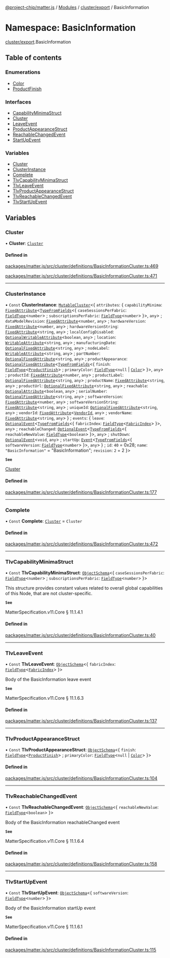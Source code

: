 [@project-chip/matter.js](../README.md) / [Modules](../modules.md) / [cluster/export](cluster_export.md) / BasicInformation

# Namespace: BasicInformation

[cluster/export](cluster_export.md).BasicInformation

## Table of contents

### Enumerations

- [Color](../enums/cluster_export.BasicInformation.Color.md)
- [ProductFinish](../enums/cluster_export.BasicInformation.ProductFinish.md)

### Interfaces

- [CapabilityMinimaStruct](../interfaces/cluster_export.BasicInformation.CapabilityMinimaStruct.md)
- [Cluster](../interfaces/cluster_export.BasicInformation.Cluster.md)
- [LeaveEvent](../interfaces/cluster_export.BasicInformation.LeaveEvent.md)
- [ProductAppearanceStruct](../interfaces/cluster_export.BasicInformation.ProductAppearanceStruct.md)
- [ReachableChangedEvent](../interfaces/cluster_export.BasicInformation.ReachableChangedEvent.md)
- [StartUpEvent](../interfaces/cluster_export.BasicInformation.StartUpEvent.md)

### Variables

- [Cluster](cluster_export.BasicInformation.md#cluster)
- [ClusterInstance](cluster_export.BasicInformation.md#clusterinstance)
- [Complete](cluster_export.BasicInformation.md#complete)
- [TlvCapabilityMinimaStruct](cluster_export.BasicInformation.md#tlvcapabilityminimastruct)
- [TlvLeaveEvent](cluster_export.BasicInformation.md#tlvleaveevent)
- [TlvProductAppearanceStruct](cluster_export.BasicInformation.md#tlvproductappearancestruct)
- [TlvReachableChangedEvent](cluster_export.BasicInformation.md#tlvreachablechangedevent)
- [TlvStartUpEvent](cluster_export.BasicInformation.md#tlvstartupevent)

## Variables

### Cluster

• **Cluster**: [`Cluster`](../interfaces/cluster_export.BasicInformation.Cluster.md)

#### Defined in

[packages/matter.js/src/cluster/definitions/BasicInformationCluster.ts:469](https://github.com/project-chip/matter.js/blob/6d3b6a5d957d88a9231d6ecab4bb41f8133112be/packages/matter.js/src/cluster/definitions/BasicInformationCluster.ts#L469)

[packages/matter.js/src/cluster/definitions/BasicInformationCluster.ts:471](https://github.com/project-chip/matter.js/blob/6d3b6a5d957d88a9231d6ecab4bb41f8133112be/packages/matter.js/src/cluster/definitions/BasicInformationCluster.ts#L471)

___

### ClusterInstance

• `Const` **ClusterInstance**: [`MutableCluster`](../interfaces/cluster_export.MutableCluster-1.md)\<\{ `attributes`: \{ `capabilityMinima`: [`FixedAttribute`](../interfaces/cluster_export.FixedAttribute.md)\<[`TypeFromFields`](tlv_export.md#typefromfields)\<\{ `caseSessionsPerFabric`: [`FieldType`](../interfaces/tlv_export.FieldType.md)\<`number`\> ; `subscriptionsPerFabric`: [`FieldType`](../interfaces/tlv_export.FieldType.md)\<`number`\>  }\>, `any`\> ; `dataModelRevision`: [`FixedAttribute`](../interfaces/cluster_export.FixedAttribute.md)\<`number`, `any`\> ; `hardwareVersion`: [`FixedAttribute`](../interfaces/cluster_export.FixedAttribute.md)\<`number`, `any`\> ; `hardwareVersionString`: [`FixedAttribute`](../interfaces/cluster_export.FixedAttribute.md)\<`string`, `any`\> ; `localConfigDisabled`: [`OptionalWritableAttribute`](../interfaces/cluster_export.OptionalWritableAttribute.md)\<`boolean`, `any`\> ; `location`: [`WritableAttribute`](../interfaces/cluster_export.WritableAttribute.md)\<`string`, `any`\> ; `manufacturingDate`: [`OptionalFixedAttribute`](../interfaces/cluster_export.OptionalFixedAttribute.md)\<`string`, `any`\> ; `nodeLabel`: [`WritableAttribute`](../interfaces/cluster_export.WritableAttribute.md)\<`string`, `any`\> ; `partNumber`: [`OptionalFixedAttribute`](../interfaces/cluster_export.OptionalFixedAttribute.md)\<`string`, `any`\> ; `productAppearance`: [`OptionalFixedAttribute`](../interfaces/cluster_export.OptionalFixedAttribute.md)\<[`TypeFromFields`](tlv_export.md#typefromfields)\<\{ `finish`: [`FieldType`](../interfaces/tlv_export.FieldType.md)\<[`ProductFinish`](../enums/cluster_export.BasicInformation.ProductFinish.md)\> ; `primaryColor`: [`FieldType`](../interfaces/tlv_export.FieldType.md)\<``null`` \| [`Color`](../enums/cluster_export.BasicInformation.Color.md)\>  }\>, `any`\> ; `productId`: [`FixedAttribute`](../interfaces/cluster_export.FixedAttribute.md)\<`number`, `any`\> ; `productLabel`: [`OptionalFixedAttribute`](../interfaces/cluster_export.OptionalFixedAttribute.md)\<`string`, `any`\> ; `productName`: [`FixedAttribute`](../interfaces/cluster_export.FixedAttribute.md)\<`string`, `any`\> ; `productUrl`: [`OptionalFixedAttribute`](../interfaces/cluster_export.OptionalFixedAttribute.md)\<`string`, `any`\> ; `reachable`: [`OptionalAttribute`](../interfaces/cluster_export.OptionalAttribute.md)\<`boolean`, `any`\> ; `serialNumber`: [`OptionalFixedAttribute`](../interfaces/cluster_export.OptionalFixedAttribute.md)\<`string`, `any`\> ; `softwareVersion`: [`FixedAttribute`](../interfaces/cluster_export.FixedAttribute.md)\<`number`, `any`\> ; `softwareVersionString`: [`FixedAttribute`](../interfaces/cluster_export.FixedAttribute.md)\<`string`, `any`\> ; `uniqueId`: [`OptionalFixedAttribute`](../interfaces/cluster_export.OptionalFixedAttribute.md)\<`string`, `any`\> ; `vendorId`: [`FixedAttribute`](../interfaces/cluster_export.FixedAttribute.md)\<[`VendorId`](datatype_export.md#vendorid), `any`\> ; `vendorName`: [`FixedAttribute`](../interfaces/cluster_export.FixedAttribute.md)\<`string`, `any`\>  } ; `events`: \{ `leave`: [`OptionalEvent`](../interfaces/cluster_export.OptionalEvent.md)\<[`TypeFromFields`](tlv_export.md#typefromfields)\<\{ `fabricIndex`: [`FieldType`](../interfaces/tlv_export.FieldType.md)\<[`FabricIndex`](datatype_export.md#fabricindex)\>  }\>, `any`\> ; `reachableChanged`: [`OptionalEvent`](../interfaces/cluster_export.OptionalEvent.md)\<[`TypeFromFields`](tlv_export.md#typefromfields)\<\{ `reachableNewValue`: [`FieldType`](../interfaces/tlv_export.FieldType.md)\<`boolean`\>  }\>, `any`\> ; `shutDown`: [`OptionalEvent`](../interfaces/cluster_export.OptionalEvent.md)\<`void`, `any`\> ; `startUp`: [`Event`](../interfaces/cluster_export.Event.md)\<[`TypeFromFields`](tlv_export.md#typefromfields)\<\{ `softwareVersion`: [`FieldType`](../interfaces/tlv_export.FieldType.md)\<`number`\>  }\>, `any`\>  } ; `id`: ``40`` = 0x28; `name`: ``"BasicInformation"`` = "BasicInformation"; `revision`: ``2`` = 2 }\>

**`See`**

[Cluster](cluster_export.BasicInformation.md#cluster)

#### Defined in

[packages/matter.js/src/cluster/definitions/BasicInformationCluster.ts:177](https://github.com/project-chip/matter.js/blob/6d3b6a5d957d88a9231d6ecab4bb41f8133112be/packages/matter.js/src/cluster/definitions/BasicInformationCluster.ts#L177)

___

### Complete

• `Const` **Complete**: [`Cluster`](../interfaces/cluster_export.BasicInformation.Cluster.md) = `Cluster`

#### Defined in

[packages/matter.js/src/cluster/definitions/BasicInformationCluster.ts:472](https://github.com/project-chip/matter.js/blob/6d3b6a5d957d88a9231d6ecab4bb41f8133112be/packages/matter.js/src/cluster/definitions/BasicInformationCluster.ts#L472)

___

### TlvCapabilityMinimaStruct

• `Const` **TlvCapabilityMinimaStruct**: [`ObjectSchema`](../classes/tlv_export.ObjectSchema.md)\<\{ `caseSessionsPerFabric`: [`FieldType`](../interfaces/tlv_export.FieldType.md)\<`number`\> ; `subscriptionsPerFabric`: [`FieldType`](../interfaces/tlv_export.FieldType.md)\<`number`\>  }\>

This structure provides constant values related to overall global capabilities of this Node, that are not
cluster-specific.

**`See`**

MatterSpecification.v11.Core § 11.1.4.1

#### Defined in

[packages/matter.js/src/cluster/definitions/BasicInformationCluster.ts:40](https://github.com/project-chip/matter.js/blob/6d3b6a5d957d88a9231d6ecab4bb41f8133112be/packages/matter.js/src/cluster/definitions/BasicInformationCluster.ts#L40)

___

### TlvLeaveEvent

• `Const` **TlvLeaveEvent**: [`ObjectSchema`](../classes/tlv_export.ObjectSchema.md)\<\{ `fabricIndex`: [`FieldType`](../interfaces/tlv_export.FieldType.md)\<[`FabricIndex`](datatype_export.md#fabricindex)\>  }\>

Body of the BasicInformation leave event

**`See`**

MatterSpecification.v11.Core § 11.1.6.3

#### Defined in

[packages/matter.js/src/cluster/definitions/BasicInformationCluster.ts:137](https://github.com/project-chip/matter.js/blob/6d3b6a5d957d88a9231d6ecab4bb41f8133112be/packages/matter.js/src/cluster/definitions/BasicInformationCluster.ts#L137)

___

### TlvProductAppearanceStruct

• `Const` **TlvProductAppearanceStruct**: [`ObjectSchema`](../classes/tlv_export.ObjectSchema.md)\<\{ `finish`: [`FieldType`](../interfaces/tlv_export.FieldType.md)\<[`ProductFinish`](../enums/cluster_export.BasicInformation.ProductFinish.md)\> ; `primaryColor`: [`FieldType`](../interfaces/tlv_export.FieldType.md)\<``null`` \| [`Color`](../enums/cluster_export.BasicInformation.Color.md)\>  }\>

#### Defined in

[packages/matter.js/src/cluster/definitions/BasicInformationCluster.ts:104](https://github.com/project-chip/matter.js/blob/6d3b6a5d957d88a9231d6ecab4bb41f8133112be/packages/matter.js/src/cluster/definitions/BasicInformationCluster.ts#L104)

___

### TlvReachableChangedEvent

• `Const` **TlvReachableChangedEvent**: [`ObjectSchema`](../classes/tlv_export.ObjectSchema.md)\<\{ `reachableNewValue`: [`FieldType`](../interfaces/tlv_export.FieldType.md)\<`boolean`\>  }\>

Body of the BasicInformation reachableChanged event

**`See`**

MatterSpecification.v11.Core § 11.1.6.4

#### Defined in

[packages/matter.js/src/cluster/definitions/BasicInformationCluster.ts:158](https://github.com/project-chip/matter.js/blob/6d3b6a5d957d88a9231d6ecab4bb41f8133112be/packages/matter.js/src/cluster/definitions/BasicInformationCluster.ts#L158)

___

### TlvStartUpEvent

• `Const` **TlvStartUpEvent**: [`ObjectSchema`](../classes/tlv_export.ObjectSchema.md)\<\{ `softwareVersion`: [`FieldType`](../interfaces/tlv_export.FieldType.md)\<`number`\>  }\>

Body of the BasicInformation startUp event

**`See`**

MatterSpecification.v11.Core § 11.1.6.1

#### Defined in

[packages/matter.js/src/cluster/definitions/BasicInformationCluster.ts:115](https://github.com/project-chip/matter.js/blob/6d3b6a5d957d88a9231d6ecab4bb41f8133112be/packages/matter.js/src/cluster/definitions/BasicInformationCluster.ts#L115)
